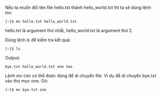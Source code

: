 Nếu ta muốn đổi tên file hello.txt thành hello\_world.txt thì ta sẽ dùng lệnh _mv_:

```
[~]$ mv hello.txt hello_world.txt
```

hello.txt là argument thứ nhất, hello\_world.txt là argument thứ 2.

Dùng lệnh _ls_ để kiểm tra kết quả:

```
[~]$ ls
```

Output:

```
bye.txt hello_world.txt one two
```

Lệnh _mv_ còn có thể được dùng để di chuyển file. Ví dụ để di chuyển bye.txt vào thư mục one. Gõ:

```
[~]$ mv bye.txt one
```



